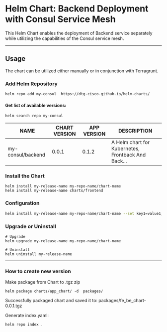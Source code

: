 # Helm Chart: Backend Deployment with Consul Service Mesh

This Helm Chart enables the deployment of Backend service separately while utilizing the capabilities of the Consul service mesh.

-------------------------------------
## Usage
The chart can be utilized either manually or in conjunction with Terragrunt.

### Add Helm Repository
```bash
helm repo add my-consul  https://dtg-cisco.github.io/helm-charts/
```
#### Get list of available versions:
```shell
helm search repo my-consul
```
| NAME              | CHART VERSION | APP VERSION | DESCRIPTION                                        | 
|-------------------|---------------|-------------|----------------------------------------------------|
| my-consul/backend | 0.0.1         | 0.1.2       | A Helm chart for Kubernetes, Frontback And Back... |


### Install the Chart
```shell
helm install my-release-name my-repo-name/chart-name
helm install my-release-name charts/frontend
```

### Configuration
```bash
helm install my-release-name my-repo-name/chart-name --set key1=value1,key2=value2
```

### Upgrade or Uninstall
```shell
# Upgrade
helm upgrade my-release-name my-repo-name/chart-name

# Uninstall
helm uninstall my-release-name
```

------------------------------
### How to create new version

Make package from Chart to .tgz zip
```shell
helm package charts/app_chart/ -d  packages/
```
Successfully packaged chart and saved it to: packages/fe_be_chart-0.0.1.tgz


Generate index.yaml:
```shell
helm repo index .
```